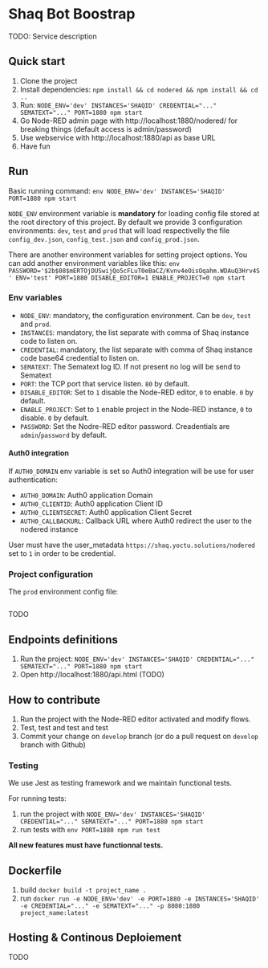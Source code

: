 # Shaq Bot Boostrap

TODO: Service description

## Quick start

1. Clone the project
2. Install dependencies: `npm install && cd nodered && npm install && cd ..`
3. Run: `NODE_ENV='dev' INSTANCES='SHAQID' CREDENTIAL="..." SEMATEXT="..." PORT=1880 npm start`
4. Go Node-RED admin page with http://localhost:1880/nodered/ for breaking things (default access is admin/password)
5. Use webservice with http://localhost:1880/api as base URL
6. Have fun

## Run

Basic running command: `env NODE_ENV='dev' INSTANCES='SHAQID' PORT=1880 npm start`

`NODE_ENV` environment variable is __mandatory__ for loading config file stored at the root directory of this project. By default we provide 3 configuration environments: `dev`, `test` and `prod` that will load respectivelly the file `config_dev.json`, `config_test.json` and `config_prod.json`.

There are another environment variables for setting project options. You can add another environment variables like this: `env PASSWORD='$2b$08$mERTOjDUSwijQo5cFLuT0eBaCZ/Kvnv4eOisOqahm.WDAuQ3Hrv4S' ENV='test' PORT=1880 DISABLE_EDITOR=1 ENABLE_PROJECT=0 npm start`

### Env variables

* `NODE_ENV`: mandatory, the configuration environment. Can be `dev`, `test` and `prod`.
* `INSTANCES`: mandatory, the list separate with comma of Shaq instance code to listen on.
* `CREDENTIAL`: mandatory, the list separate with comma of Shaq instance code base64 credential to listen on.
* `SEMATEXT`: The Sematext log ID. If not present no log will be send to Sematext
* `PORT`: the TCP port that service listen. `80` by default.
* `DISABLE_EDITOR`: Set to `1` disable the Node-RED editor, `0` to enable. `0` by default.
* `ENABLE_PROJECT`: Set to `1` enable project in the Node-RED instance, `0` to disable. `0` by default.
* `PASSWORD`: Set the Nodre-RED editor password. Creadentials are `admin`/`password` by default.

#### Auth0 integration

If `AUTH0_DOMAIN` env variable is set so Auth0 integration will be use for user authentication:

* `AUTH0_DOMAIN`: Auth0 application Domain
* `AUTH0_CLIENTID`: Auth0 application Client ID
* `AUTH0_CLIENTSECRET`: Auth0 application Client Secret
* `AUTH0_CALLBACKURL`: Callback URL where Auth0 redirect the user to the nodered instance

User must have the user_metadata `https://shaq.yoctu.solutions/nodered` set to `1` in order to be credential.

### Project configuration

The `prod` environment config file:

```json
```

TODO

## Endpoints definitions

1. Run the project: `NODE_ENV='dev' INSTANCES='SHAQID' CREDENTIAL="..." SEMATEXT="..." PORT=1880 npm start`
2. Open http://localhost:1880/api.html (TODO)

## How to contribute

1. Run the project with the Node-RED editor activated and modify flows.
2. Test, test and test and test
3. Commit your change on `develop` branch (or do a pull request on `develop` branch with Github)

### Testing

We use Jest as testing framework and we maintain functional tests.

For running tests:

1. run the project with `NODE_ENV='dev' INSTANCES='SHAQID' CREDENTIAL="..." SEMATEXT="..." PORT=1880 npm start`
2. run tests with `env PORT=1880 npm run test`

__All new features must have functionnal tests.__

## Dockerfile

1. build `docker build -t project_name .`
2. run `docker run -e NODE_ENV='dev' -e PORT=1880 -e INSTANCES='SHAQID' -e CREDENTIAL="..." -e SEMATEXT="..." -p 8080:1880 project_name:latest`

## Hosting & Continous Deploiement

TODO
